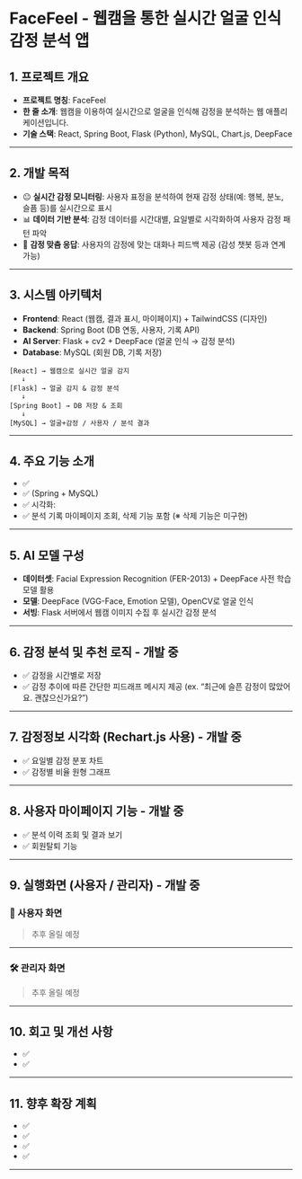 # FaceFeel - 웹캠을 통한 실시간 얼굴 인식 감정 분석 앱

## 1. 프로젝트 개요
- **프로젝트 명칭**: FaceFeel
- **한 줄 소개**: 웹캠을 이용하여 실시간으로 얼굴을 인식해 감정을 분석하는 웹 애플리케이션입니다.
- **기술 스택**: React, Spring Boot, Flask (Python), MySQL, Chart.js, DeepFace

---

## 2. 개발 목적
- 😐 **실시간 감정 모니터링**: 사용자 표정을 분석하여 현재 감정 상태(예: 행복, 분노, 슬픔 등)를 실시간으로 표시
- 📊 **데이터 기반 분석**: 감정 데이터를 시간대별, 요일별로 시각화하여 사용자 감정 패턴 파악
- 💬 **감정 맞춤 응답**: 사용자의 감정에 맞는 대화나 피드백 제공 (감성 챗봇 등과 연계 가능)

---

## 3. 시스템 아키텍처
- **Frontend**: React (웹캠, 결과 표시, 마이페이지) + TailwindCSS (디자인)
- **Backend**: Spring Boot (DB 연동, 사용자, 기록 API)
- **AI Server**: Flask + cv2 + DeepFace (얼굴 인식 → 감정 분석)
- **Database**: MySQL (회원 DB, 기록 저장)

```
[React] → 웹캠으로 실시간 얼굴 감지
   ↓
[Flask] → 얼굴 감지 & 감정 분석
   ↓
[Spring Boot] → DB 저장 & 조회
   ↓
[MySQL] → 얼굴+감정 / 사용자 / 분석 결과
```

---

## 4. 주요 기능 소개
- ✅ 
- ✅ (Spring + MySQL)  
- ✅ 시각화: 
- ✅ 분석 기록 마이페이지 조회, 삭제 기능 포함 (※ 삭제 기능은 미구현)

---

## 5. AI 모델 구성
- **데이터셋**: Facial Expression Recognition (FER-2013) + DeepFace 사전 학습 모델 활용
- **모델**: DeepFace (VGG-Face, Emotion 모델), OpenCV로 얼굴 인식
- **서빙**: Flask 서버에서 웹캠 이미지 수집 후 실시간 감정 분석

---
 
## 6. 감정 분석 및 추천 로직 - 개발 중
- ✅ 감정을 시간별로 저장
- ✅ 감정 추이에 따른 간단한 피드래프 메시지 제공 (ex. “최근에 슬픈 감정이 많았어요. 괜찮으신가요?”)

---

## 7. 감정정보 시각화 (Rechart.js 사용) - 개발 중
- ✅ 요일별 감정 분포 차트
- ✅ 감정별 비율 원형 그래프

---

## 8. 사용자 마이페이지 기능 - 개발 중
- ✅ 분석 이력 조회 및 결과 보기
- ✅ 회원탈퇴 기능
---

## 9. 실행화면 (사용자 / 관리자) - 개발 중
### 👤 사용자 화면
> 추후 올릴 예정


---

### 🛠 관리자 화면
> 추후 올릴 예정


---

## 10. 회고 및 개선 사항
- ✅ 
- ✅ 

---

## 11. 향후 확장 계획
- ✅ 
- ✅ 
- ✅ 
- ✅ 

---
